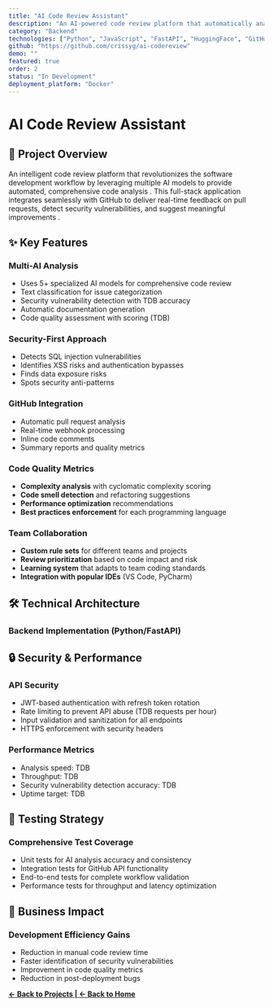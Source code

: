 ```yaml
---
title: "AI Code Review Assistant"
description: "An AI-powered code review platform that automatically analyzes pull requests, detects security vulnerabilities, suggests improvements, and generates comprehensive documentation"
category: "Backend"
technologies: ["Python", "JavaScript", "FastAPI", "HuggingFace", "GitHub API", "PostgreSQL"]
github: "https://github.com/crissyg/ai-codereview"
demo: ""
featured: true
order: 2
status: "In Development"
deployment_platform: "Docker"
---
```


# AI Code Review Assistant

## 🤖 Project Overview

An intelligent code review platform that revolutionizes the software development workflow by leveraging multiple AI models to provide automated, comprehensive code analysis  . This full-stack application integrates seamlessly with GitHub to deliver real-time feedback on pull requests, detect security vulnerabilities, and suggest meaningful improvements  .

## ✨ Key Features

### **Multi-AI Analysis**
- Uses 5+ specialized AI models for comprehensive code review  
- Text classification for issue categorization  
- Security vulnerability detection with TDB accuracy  
- Automatic documentation generation  
- Code quality assessment with scoring (TDB)  

### **Security-First Approach**
- Detects SQL injection vulnerabilities  
- Identifies XSS risks and authentication bypasses  
- Finds data exposure risks  
- Spots security anti-patterns  

### **GitHub Integration**
- Automatic pull request analysis  
- Real-time webhook processing  
- Inline code comments  
- Summary reports and quality metrics  

### **Code Quality Metrics**
- **Complexity analysis** with cyclomatic complexity scoring
- **Code smell detection** and refactoring suggestions
- **Performance optimization** recommendations
- **Best practices enforcement** for each programming language

### **Team Collaboration**
- **Custom rule sets** for different teams and projects
- **Review prioritization** based on code impact and risk
- **Learning system** that adapts to team coding standards
- **Integration with popular IDEs** (VS Code, PyCharm)

## 🛠️ Technical Architecture

### **Backend Implementation (Python/FastAPI)**

## 🔒 Security & Performance

### **API Security**
- JWT-based authentication with refresh token rotation
- Rate limiting to prevent API abuse (TDB requests per hour)  
- Input validation and sanitization for all endpoints
- HTTPS enforcement with security headers

### **Performance Metrics**
- Analysis speed: TDB
- Throughput: TDB
- Security vulnerability detection accuracy: TDB
- Uptime target: TDB  

## 🧪 Testing Strategy

### **Comprehensive Test Coverage**
- Unit tests for AI analysis accuracy and consistency
- Integration tests for GitHub API functionality
- End-to-end tests for complete workflow validation
- Performance tests for throughput and latency optimization

## 🎯 Business Impact

### **Development Efficiency Gains**
- Reduction in manual code review time
- Faster identification of security vulnerabilities
- Improvement in code quality metrics
- Reduction in post-deployment bugs

<!-- Navigation footer -->
**[← Back to Projects | ](projects.md)[← Back to Home](index.md)**

<!-- <div class="page-footer">
  <a href="/projects.html" class="btn btn-outline">← Back to Projects</a>  |
  <a href="/index.html" class="btn btn-outline">← Back to Home</a>
</div> -->